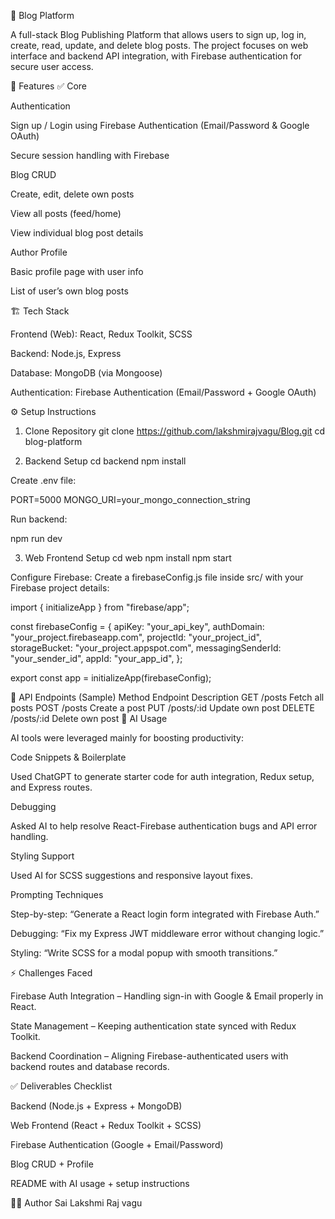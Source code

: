 📝 Blog Platform

A full-stack Blog Publishing Platform that allows users to sign up, log in, create, read, update, and delete blog posts.
The project focuses on web interface and backend API integration, with Firebase authentication for secure user access.

🚀 Features
✅ Core

Authentication

Sign up / Login using Firebase Authentication (Email/Password & Google OAuth)

Secure session handling with Firebase

Blog CRUD

Create, edit, delete own posts

View all posts (feed/home)

View individual blog post details

Author Profile

Basic profile page with user info

List of user’s own blog posts


🏗️ Tech Stack

Frontend (Web): React, Redux Toolkit, SCSS

Backend: Node.js, Express

Database: MongoDB (via Mongoose)

Authentication: Firebase Authentication (Email/Password + Google OAuth)

⚙️ Setup Instructions
1. Clone Repository
git clone https://github.com/lakshmirajvagu/Blog.git
cd blog-platform

2. Backend Setup
cd backend
npm install


Create .env file:

PORT=5000
MONGO_URI=your_mongo_connection_string


Run backend:

npm run dev

3. Web Frontend Setup
cd web
npm install
npm start


Configure Firebase:
Create a firebaseConfig.js file inside src/ with your Firebase project details:

import { initializeApp } from "firebase/app";

const firebaseConfig = {
  apiKey: "your_api_key",
  authDomain: "your_project.firebaseapp.com",
  projectId: "your_project_id",
  storageBucket: "your_project.appspot.com",
  messagingSenderId: "your_sender_id",
  appId: "your_app_id",
};

export const app = initializeApp(firebaseConfig);

📖 API Endpoints (Sample)
Method	Endpoint	Description
GET	/posts	Fetch all posts
POST	/posts	Create a post
PUT	/posts/:id	Update own post
DELETE	/posts/:id	Delete own post
🎯 AI Usage

AI tools were leveraged mainly for boosting productivity:

Code Snippets & Boilerplate

Used ChatGPT to generate starter code for auth integration, Redux setup, and Express routes.

Debugging

Asked AI to help resolve React-Firebase authentication bugs and API error handling.

Styling Support

Used AI for SCSS suggestions and responsive layout fixes.

Prompting Techniques

Step-by-step: “Generate a React login form integrated with Firebase Auth.”

Debugging: “Fix my Express JWT middleware error without changing logic.”

Styling: “Write SCSS for a modal popup with smooth transitions.”

⚡ Challenges Faced

Firebase Auth Integration – Handling sign-in with Google & Email properly in React.

State Management – Keeping authentication state synced with Redux Toolkit.

Backend Coordination – Aligning Firebase-authenticated users with backend routes and database records.


✅ Deliverables Checklist

 Backend (Node.js + Express + MongoDB)

 Web Frontend (React + Redux Toolkit + SCSS)

 Firebase Authentication (Google + Email/Password)

 Blog CRUD + Profile

 README with AI usage + setup instructions

👩‍💻 Author
Sai Lakshmi Raj vagu

